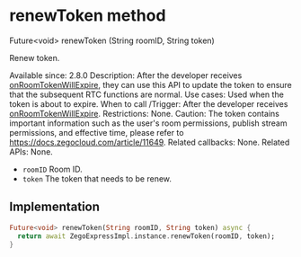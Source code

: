 


# renewToken method








Future&lt;void> renewToken
(String roomID, String token)





<p>Renew token.</p>
<p>Available since: 2.8.0
Description: After the developer receives <a href="../../zego_uikit_prebuilt_live_audio_room/ZegoExpressEngine/onRoomTokenWillExpire.md">onRoomTokenWillExpire</a>, they can use this API to update the token to ensure that the subsequent RTC functions are normal.
Use cases: Used when the token is about to expire.
When to call /Trigger: After the developer receives <a href="../../zego_uikit_prebuilt_live_audio_room/ZegoExpressEngine/onRoomTokenWillExpire.md">onRoomTokenWillExpire</a>.
Restrictions: None.
Caution: The token contains important information such as the user's room permissions, publish stream permissions, and effective time, please refer to <a href="https://docs.zegocloud.com/article/11649">https://docs.zegocloud.com/article/11649</a>.
Related callbacks: None.
Related APIs: None.</p>
<ul>
<li><code>roomID</code> Room ID.</li>
<li><code>token</code> The token that needs to be renew.</li>
</ul>



## Implementation

```dart
Future<void> renewToken(String roomID, String token) async {
  return await ZegoExpressImpl.instance.renewToken(roomID, token);
}
```








